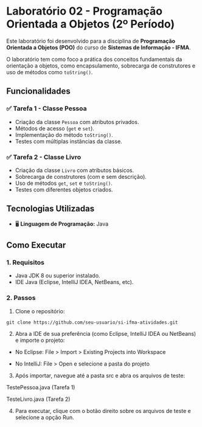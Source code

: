 # Laboratório 02 - Programação Orientada a Objetos (2º Período)

Este laboratório foi desenvolvido para a disciplina de **Programação Orientada a Objetos (POO)** do curso de **Sistemas de Informação - IFMA**.

O laboratório tem como foco a prática dos conceitos fundamentais da orientação a objetos, como encapsulamento, sobrecarga de construtores e uso de métodos como `toString()`.

## Funcionalidades

### ✅ Tarefa 1 - Classe Pessoa
- Criação da classe `Pessoa` com atributos privados.
- Métodos de acesso (`get` e `set`).
- Implementação do método `toString()`.
- Testes com múltiplas instâncias da classe.

### ✅ Tarefa 2 - Classe Livro
- Criação da classe `Livro` com atributos básicos.
- Sobrecarga de construtores (com e sem descrição).
- Uso de métodos `get`, `set` e `toString()`.
- Testes com diferentes objetos criados.

## Tecnologias Utilizadas

- 🖥️ **Linguagem de Programação:** Java

## Como Executar

### 1. Requisitos

- Java JDK 8 ou superior instalado.
- IDE Java (Eclipse, IntelliJ IDEA, NetBeans, etc).

### 2. Passos

1. Clone o repositório:
```
git clone https://github.com/seu-usuario/si-ifma-atividades.git
```
2. Abra a IDE de sua preferência (como Eclipse, IntelliJ IDEA ou NetBeans) e importe o projeto:

- No Eclipse: File > Import > Existing Projects into Workspace

- No IntelliJ: File > Open e selecione a pasta do projeto

3. Após importar, navegue até a pasta src e abra os arquivos de teste:

TestePessoa.java (Tarefa 1)

TesteLivro.java (Tarefa 2)

4. Para executar, clique com o botão direito sobre os arquivos de teste e selecione a opção Run.
